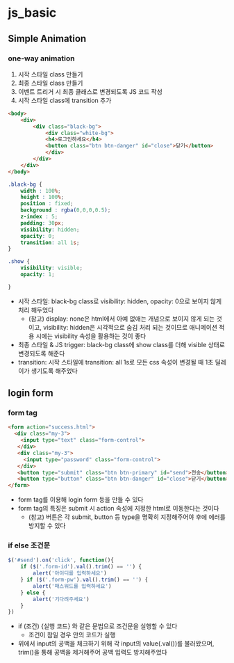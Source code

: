 # js_basic

## Simple Animation
### one-way animation
1. 시작 스타일 class 만들기
2. 최종 스타일 class 만들기
3. 이벤트 트리거 시 최종 클래스로 변경되도록 JS 코드 작성
4. 시작 스타일 class에 transition 추가
```html
<body>
    <div>
        <div class="black-bg">
            <div class="white-bg">
            <h4>로그인하세요</h4>
            <button class="btn btn-danger" id="close">닫기</button>
            </div>
        </div>
    </div> 
</body>
```
```css
.black-bg {
    width : 100%;
    height : 100%;
    position : fixed;
    background : rgba(0,0,0,0.5);
    z-index : 5;
    padding: 30px;
    visibility: hidden;
    opacity: 0;
    transition: all 1s;
}

.show {
    visibility: visible;
    opacity: 1;

}
```
- 시작 스타일: black-bg class로 visibility: hidden, opacity: 0으로 보이지 않게 처리 해두었다
    - (참고) display: none은 html에서 아예 없애는 개념으로 보이지 않게 되는 것이고, visibility: hidden은 시각적으로 숨김 처리 되는 것이므로 애니메이션 적용 시에는 visibility 속성을 활용하는 것이 좋다
- 최종 스타일 & JS trigger: black-bg class에 show class를 더해 visible 상태로 변경되도록 해준다
- transition: 시작 스타일에 transition: all 1s로 모든 css 속성이 변경될 때 1초 딜레이가 생기도록 해주었다

## login form
### form tag
```html
<form action="success.html">
  <div class="my-3">
    <input type="text" class="form-control">
   </div>
   <div class="my-3">
     <input type="password" class="form-control">
   </div>
   <button type="submit" class="btn btn-primary" id="send">전송</button>
   <button type="button" class="btn btn-danger" id="close">닫기</button>
</form> 
```
- form tag를 이용해 login form 등을 만들 수 있다
- form tag의 특징은 submit 시 action 속성에 지정한 html로 이동한다는 것이다
    - (참고) 버튼은 각 submit, button 등 type을 명확히 지정해주어야 후에 에러를 방지할 수 있다

### if else 조건문
```js
$('#send').on('click', function(){
    if ($('.form-id').val().trim() == '') {
        alert('아이디를 입력하세요')
    } if ($('.form-pw').val().trim() == '') {
        alert('패스워드를 입력하세요')
    } else {
        alert('기다려주세요')
    }
})
```
- if (조건) {실행 코드} 와 같은 문법으로 조건문을 실행할 수 있다
    - 조건이 참일 경우 안의 코드가 실행
- 위에서 input의 공백을 체크하기 위해 각 input의 value(.val())를 불러왔으며, trim()을 통해 공백을 제거해주어 공백 입력도 방지해주었다

